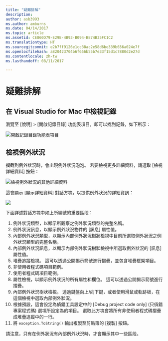 ```yaml
---
title: "疑難排解"
description: 
author: asb3993
ms.author: amburns
ms.date: 04/14/2017
ms.topic: article
ms.assetid: CE860D79-E29E-4B93-B094-BE74B35FC1C2
ms.translationtype: HT
ms.sourcegitcommit: e2b7ff9126e1cc38ac2e58d6be339b656a024e7f
ms.openlocfilehash: a820423704b6f656b55b7e33f15d1c7880d2e27d
ms.contentlocale: zh-tw
ms.lasthandoff: 08/11/2017

---
```


# <a name="troubleshooting"></a>疑難排解

## <a name="viewing-logs-in-visual-studio-for-mac"></a>在 Visual Studio for Mac 中檢視記錄
 
瀏覽至 [說明] > [開啟記錄目錄] 功能表項目，即可以找到記錄，如下所示：

![開啟記錄目錄功能表項目](media/troubleshooting-image1.png)

## <a name="viewing-exceptions"></a>檢視例外狀況

攔截到例外狀況時，會出現例外狀況泡泡。 若要檢視更多詳細資料，請選取 [檢視詳細資料] 按鈕：

![檢視例外狀況的其他詳細資料](media/troubleshooting-image2.png)

這會顯示 [顯示詳細資料] 對話方塊，以提供例外狀況的詳細資訊：

![](media/troubleshooting-image3.png)

下面詳述對話方塊中如上所編號的重要區段：

1. 例外狀況類型，以顯示所觀察之例外狀況類型的完整名稱。
2. 例外狀況訊息，以顯示例外狀況物件的 [訊息] 屬性值。
3. 內部例外狀況類型，以顯示內部例外狀況樹狀檢視中目前所選取例外狀況之例外狀況類型的完整名稱。
4. 內部例外狀況訊息，以顯示內部例外狀況樹狀檢視中所選取例外狀況的 [訊息] 屬性值。
5. 堆疊追蹤檢視。 這可以透過公開揭示箭號進行摺疊，並包含堆疊框架項目。
6. 非使用者程式碼項目範例。
7. 使用者程式碼項目範例。
8. 屬性檢視，以顯示例外狀況的所有屬性和欄位。 這可以透過公開揭示箭號進行摺疊。
9. 內部例外狀況樹狀檢視。 透過鍵盤向上/向下鍵，或者使用滑鼠或軌跡板，在這個檢視中選取內部例外狀況。
10. 根據預設，這會設定為偵錯工具設定中的 [Debug project code only] (只偵錯專案程式碼) 選項所設定為的項目。 選取此方塊會將所有非使用者程式碼摺疊成堆疊追蹤中的一行。
11. 將 `exception.ToString()` 輸出複製至剪貼簿的 [複製] 按鈕。

請注意，只有在例外狀況有內部例外狀況時，才會顯示其中一些區段。
